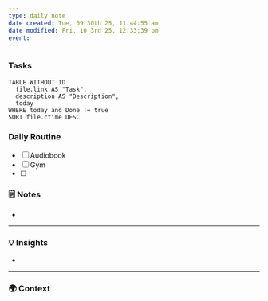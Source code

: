 ```yaml
---
type: daily note
date created: Tue, 09 30th 25, 11:44:55 am
date modified: Fri, 10 3rd 25, 12:33:39 pm
event:
---
```

### Tasks

```dataview
TABLE WITHOUT ID
  file.link AS "Task",
  description AS "Description",
  today
WHERE today and Done != true
SORT file.ctime DESC
```

### Daily Routine

- [ ] Audiobook
- [ ] Gym
- [ ]



### 🗒️ Notes
-


---

### 💡 Insights
-


---

### 🌍 Context
